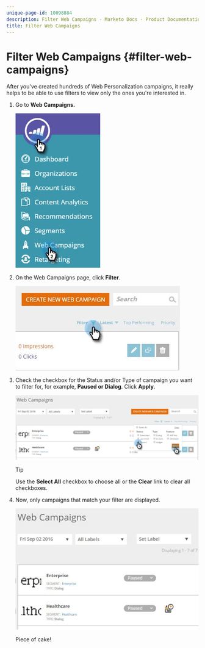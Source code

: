 ```yaml
---
unique-page-id: 10098884
description: Filter Web Campaigns - Marketo Docs - Product Documentation
title: Filter Web Campaigns
---
```


# Filter Web Campaigns {#filter-web-campaigns}

After you've created hundreds of Web Personalization campaigns, it really helps to be able to use filters to view only the ones you're interested in.&nbsp;

1. Go to **Web Campaigns.**

   ![](assets/web-campaigns-hand-8.jpg)

1. On the Web Campaigns page, click **Filter**.

   ![](assets/web-campaigns-page-filter-hand.jpg)

1. Check the checkbox for the Status and/or Type of campaign you want to filter for, for example, **Paused **or** Dialog**. Click **Apply**.

   ![](assets/web-campaigns-filters-hands.jpg)

   >[!TIP]
   >
   >Use the **Select All** checkbox to choose all or the **Clear** link to clear all checkboxes.

1. Now, only campaigns that match your filter are displayed.

   ![](assets/web-campaigns-filter-only-paused.jpg)

   Piece of cake!

